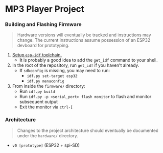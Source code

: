 # MP3 Player Project
### Building and Flashing Firmware
> Hardware versions will eventually be tracked and instructions may change. The current instructions assume possession of an ESP32 devboard for prototyping. 
1. [Setup `esp-idf` toolchain.](https://docs.espressif.com/projects/esp-idf/en/stable/esp32/get-started/linux-macos-setup.html#get-started-linux-macos-first-steps)
    - It is probably a good idea to add the `get_idf` command to your shell. 
2. In the root of the repository, run `get_idf` if you haven't already. 
    - If `sdkconfig` is missing, you may need to run: 
        - `idf.py set-target esp32`
        - `idf.py menuconfig`
3. From inside the `firmware/` directory: 
    - Run `idf.py build`
    - Run `idf.py -p <serial_port> flash monitor` to flash and monitor subsequent output
    - Exit the monitor via `ctrl-[`

### Architecture
> Changes to the project architecture should eventually be documented under the `hardware/` directory. 
- `v0 [prototype]` (ESP32 + spi-SD)